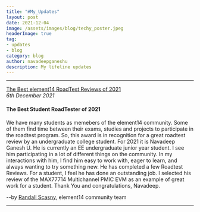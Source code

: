 ```yaml
---
title: "#My_Updates"
layout: post
date: 2021-12-04
image: /assets/images/blog/techy_poster.jpeg
headerImage: true
tag:
- updates
- blog
category: blog
author: navadeepganeshu
description: My lifeline updates
---
```


---

[The Best element14 RoadTest Reviews of 2021](https://community.element14.com/products/roadtest/b/blog/posts/the-best-element14-roadtest-reviews-of-2021)  
<i> 6th December 2021 </i>

#### The Best Student RoadTester of 2021
<p> We have many students as memebers of the element14 community. Some of them find time between their exams, studies and projects to participate in the roadtest program. So, this award is in recognition for a great roadtest review by an undergraduate college student. For 2021 it is Navadeep Ganesh U. He is currently an EE undergraduate junior year student. I see him participating in a lot of different things on the community. In my interactions with him, I find him easy to work with, eager to learn, and always wanting to try something new. He has completed a few Roadtest Reviews. For a student, I feel he has done an outstanding job. I selected his review of the MAX77714 Multichannel PMIC EVM as an example of great work for a student. Thank You and congratulations, Navadeep.</p>

--by [Randall Scasny](https://community.element14.com/members/rscasny), element14 community team    

---